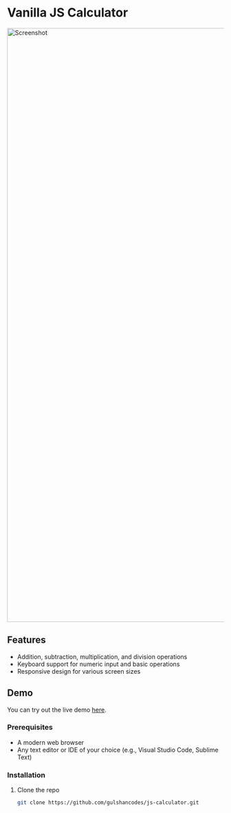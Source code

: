 # Vanilla JS Calculator


<img width="1378" alt="Screenshot" src="https://github.com/gulshancodes/js-calculator/assets/115737071/b0857688-b503-4fd7-aa46-3173aff2ea7f">



## Features

- Addition, subtraction, multiplication, and division operations
- Keyboard support for numeric input and basic operations
- Responsive design for various screen sizes

## Demo

You can try out the live demo [here](https://gulshancodes.github.io/js-calculator/).



### Prerequisites

- A modern web browser
- Any text editor or IDE of your choice (e.g., Visual Studio Code, Sublime Text)

### Installation

1. Clone the repo
   ```sh
   git clone https://github.com/gulshancodes/js-calculator.git
